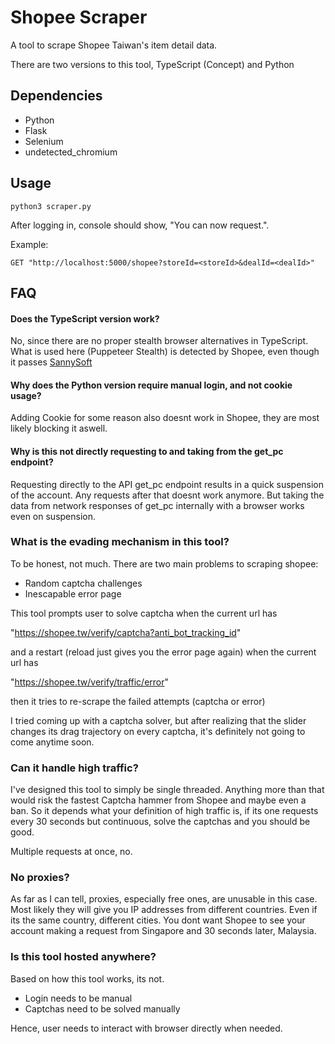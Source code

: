
# Shopee Scraper

A tool to scrape Shopee Taiwan's item detail data.

There are two versions to this tool, TypeScript (Concept) and Python



## Dependencies

- Python
- Flask
- Selenium
- undetected_chromium
## Usage
```
python3 scraper.py
```
After logging in, console should show, "You can now request.".

Example:
```
GET "http://localhost:5000/shopee?storeId=<storeId>&dealId=<dealId>"
```

## FAQ

#### Does the TypeScript version work?

No, since there are no proper stealth browser alternatives in TypeScript.
What is used here (Puppeteer Stealth) is detected by Shopee, even though it passes [SannySoft](https://bot.sannysoft.com)

#### Why does the Python version require manual login, and not cookie usage?

Adding Cookie for some reason also doesnt work in Shopee, they are most likely blocking it aswell.

#### Why is this not directly requesting to and taking from the get_pc endpoint?

Requesting directly to the API get_pc endpoint results in a quick suspension of the account. Any requests after that doesnt work anymore. But taking the data from network responses of get_pc internally with a browser works even on suspension.

### What is the evading mechanism in this tool?

To be honest, not much. There are two main problems to scraping shopee:

* Random captcha challenges
* Inescapable error page

This tool prompts user to solve captcha when the current url has

"https://shopee.tw/verify/captcha?anti_bot_tracking_id"


and a restart (reload just gives you the error page again) when the current url has

"https://shopee.tw/verify/traffic/error"

then it tries to re-scrape the failed attempts (captcha or error)

I tried coming up with a captcha solver, but after realizing that the slider changes its drag trajectory on every captcha, it's definitely not going to come anytime soon.

### Can it handle high traffic?

I've designed this tool to simply be single threaded. Anything more than that would risk the fastest Captcha hammer from Shopee and maybe even a ban. So it depends what your definition of high traffic is, if its one requests every 30 seconds but continuous, solve the captchas and you should be good. 

Multiple requests at once, no.

### No proxies?

As far as I can tell, proxies, especially free ones, are unusable in this case. Most likely they will give you IP addresses from different countries. Even if its the same country, different cities. You dont want Shopee to see your account making a request from Singapore and 30 seconds later, Malaysia.

### Is this tool hosted anywhere?
Based on how this tool works, its not.

* Login needs to be manual
* Captchas need to be solved manually

Hence, user needs to interact with browser directly when needed.


